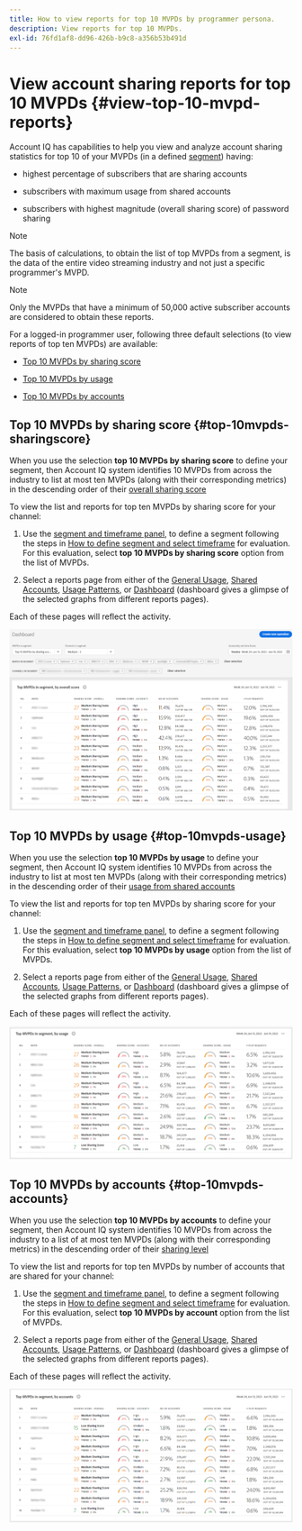 ```yaml
---
title: How to view reports for top 10 MVPDs by programmer persona.
description: View reports for top 10 MVPDs.
exl-id: 76fd1af8-dd96-426b-b9c8-a356b53b491d
---
```

# View account sharing reports for top 10 MVPDs <!--and Programmers--> {#view-top-10-mvpd-reports}

Account IQ has capabilities to help you view and analyze account sharing statistics for top 10 of your MVPDs (in a defined [segment](/help/AccountIQ/product-concepts.md#segmet-def)) having:

* highest percentage of subscribers that are sharing accounts

* subscribers with maximum usage from shared accounts

* subscribers with highest magnitude (overall sharing score) of password sharing

>[!NOTE]
>
>The basis of calculations, to obtain the list of top MVPDs from a segment, is the data of the entire video streaming industry and not just a specific programmer's MVPD.

>[!NOTE]
>
>Only the MVPDs that have a minimum of 50,000 active subscriber accounts are considered to obtain these reports.

For a logged-in programmer user, following three default selections (to view reports of top ten MVPDs) are available:

* [Top 10 MVPDs by sharing score](#top-10mvpds-sharingscore)

* [Top 10 MVPDs by usage](#top-10mvpds-usage)

* [Top 10 MVPDs by accounts](#top-10mvpds-accounts)

## Top 10 MVPDs by sharing score {#top-10mvpds-sharingscore}

When you use the selection **top 10 MVPDs by sharing score** to define your segment, then Account IQ system identifies 10 MVPDs from across the industry to list at most ten MVPDs (along with their corresponding metrics) in the descending order of their [overall sharing score](/help/AccountIQ/product-concepts.md#overall-sharing-score)

To view the list and reports for top ten MVPDs by sharing score for your channel:

1. Use the [segment and timeframe panel](/help/AccountIQ/segments-timeframe.md), to define a segment following the steps in [How to define segment and select timeframe](/help/AccountIQ/howto-select-segment-timeframe.md) for evaluation. For this evaluation, select **top 10 MVPDs by sharing score** option from the list of MVPDs.

1. Select a reports page from either of the [General Usage](/help/AccountIQ/general-usage-reports.md), [Shared Accounts](/help/AccountIQ/shared-acc-reports.md), [Usage Patterns](/help/AccountIQ/usage-patterns.md), or [Dashboard](/help/AccountIQ/dashboard.md) (dashboard gives a glimpse of the selected graphs from different reports pages).

Each of these pages will reflect the activity.

![](assets/top-ten-mvpds-overallscore.png)

## Top 10 MVPDs by usage {#top-10mvpds-usage}

When you use the selection **top 10 MVPDs by usage** to define your segment, then Account IQ system identifies 10 MVPDs from across the industry to list at most ten MVPDs (along with their corresponding metrics) in the descending order of their [usage from shared accounts](/help/AccountIQ/product-concepts.md)

To view the list and reports for top ten MVPDs by sharing score for your channel:

1. Use the [segment and timeframe panel](/help/AccountIQ/segments-timeframe.md), to define a segment following the steps in [How to define segment and select timeframe](/help/AccountIQ/howto-select-segment-timeframe.md) for evaluation. For this evaluation, select **top 10 MVPDs by usage** option from the list of MVPDs.

1. Select a reports page from either of the [General Usage](/help/AccountIQ/general-usage-reports.md), [Shared Accounts](/help/AccountIQ/shared-acc-reports.md), [Usage Patterns](/help/AccountIQ/usage-patterns.md), or [Dashboard](/help/AccountIQ/dashboard.md) (dashboard gives a glimpse of the selected graphs from different reports pages).

Each of these pages will reflect the activity.

![](assets/top-ten-mvpds-usage.png)

## Top 10 MVPDs by accounts {#top-10mvpds-accounts}

When you use the selection **top 10 MVPDs by accounts** to define your segment, then Account IQ system identifies 10 MVPDs from across the industry to a list of at most ten MVPDs (along with their corresponding metrics) in the descending order of their [sharing level](/help/AccountIQ/product-concepts.md)

To view the list and reports for top ten MVPDs by number of accounts that are shared for your channel:

1. Use the [segment and timeframe panel](/help/AccountIQ/segments-timeframe.md), to define a segment following the steps in [How to define segment and select timeframe](/help/AccountIQ/howto-select-segment-timeframe.md) for evaluation. For this evaluation, select **top 10 MVPDs by account** option from the list of MVPDs.

1. Select a reports page from either of the [General Usage](/help/AccountIQ/general-usage-reports.md), [Shared Accounts](/help/AccountIQ/shared-acc-reports.md), [Usage Patterns](/help/AccountIQ/usage-patterns.md), or [Dashboard](/help/AccountIQ/dashboard.md) (dashboard gives a glimpse of the selected graphs from different reports pages).

Each of these pages will reflect the activity.

![](assets/top-ten-mvpds-accounts.png)

